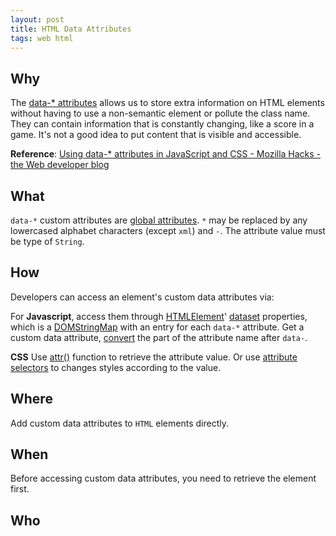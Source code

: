 ```yaml
---
layout: post
title: HTML Data Attributes
tags: web html
---
```


## Why

The [data-* attributes](https://developer.mozilla.org/en-US/docs/Web/HTML/Global_attributes/data-*) allows us to store extra information on HTML elements without having to use a non-semantic element or pollute the class name. They can contain information that is constantly changing, like a score in a game. It's not a good idea to put content that is visible and accessible.

  

**Reference**: [Using data-* attributes in JavaScript and CSS - Mozilla Hacks - the Web developer blog](https://hacks.mozilla.org/2012/10/using-data-attributes-in-javascript-and-css/)

  

## What

`data-*` custom attributes are [global attributes](https://developer.mozilla.org/en-US/docs/Web/HTML/Global_attributes). `*` may be replaced by any lowercased alphabet characters (except `xml`) and `-`. The attribute value must be type of `String`.

  

## How

Developers can access an element's custom data attributes via:

For **Javascript**, access them through [HTMLElement](https://developer.mozilla.org/en-US/docs/Web/API/HTMLElement)' [dataset](https://developer.mozilla.org/en-US/docs/Web/API/HTMLElement/dataset) properties, which is a [DOMStringMap](https://developer.mozilla.org/en-US/docs/Web/API/DOMStringMap) with an entry for each `data-*` attribute. Get a custom data attribute, [convert](https://developer.mozilla.org/en-US/docs/Web/API/HTMLElement/dataset#name_conversion) the part of the attribute name after `data-`.


**CSS**
Use [attr()](https://developer.mozilla.org/en-US/docs/Web/CSS/attr) function to retrieve the attribute value. Or use [attribute selectors](https://developer.mozilla.org/en-US/docs/Web/CSS/Attribute_selectors) to changes styles according to the value.
  

## Where

Add custom data attributes to `HTML` elements directly.

  

## When

Before accessing custom data attributes, you need to retrieve the element first.

  

## Who